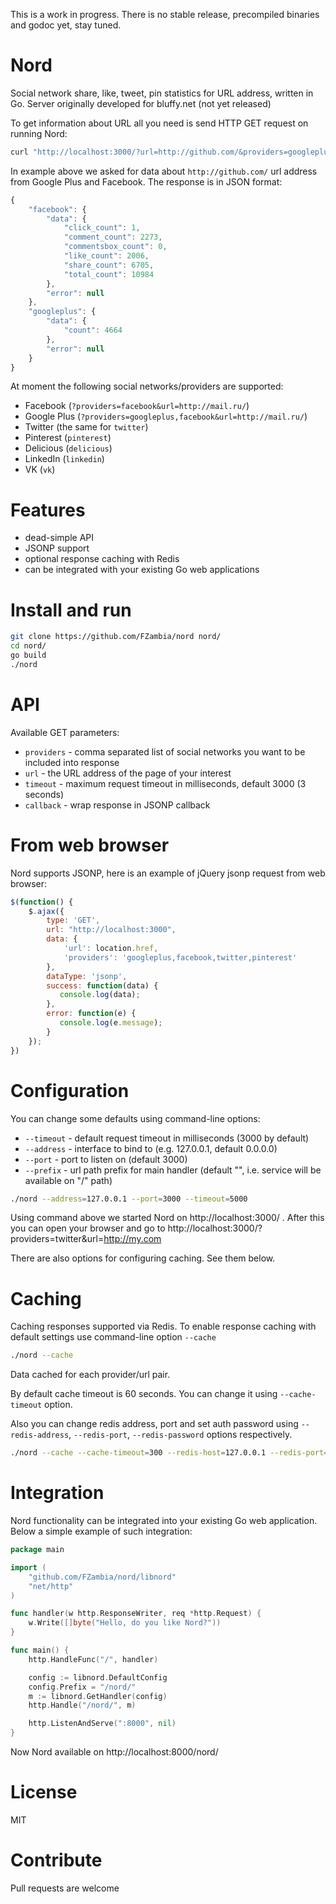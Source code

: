 This is a work in progress. There is no stable release, precompiled binaries and godoc yet, stay tuned.

Nord
====

Social network share, like, tweet, pin statistics for URL address, written in Go. Server originally developed for bluffy.net (not yet released)

To get information about URL all you need is send HTTP GET request on running Nord:

```bash
curl "http://localhost:3000/?url=http://github.com/&providers=googleplus,facebook"
```

In example above we asked for data about `http://github.com/` url address from Google Plus and Facebook. The response is in JSON format:

```javascript
{
    "facebook": {
        "data": {
            "click_count": 1, 
            "comment_count": 2273, 
            "commentsbox_count": 0, 
            "like_count": 2006, 
            "share_count": 6705, 
            "total_count": 10984
        }, 
        "error": null
    }, 
    "googleplus": {
        "data": {
            "count": 4664
        }, 
        "error": null
    }
}
```


At moment the following social networks/providers are supported:

* Facebook (`?providers=facebook&url=http://mail.ru/`)
* Google Plus (`?providers=googleplus,facebook&url=http://mail.ru/`)
* Twitter (the same for `twitter`)
* Pinterest (`pinterest`)
* Delicious (`delicious`)
* LinkedIn (`linkedin`)
* VK (`vk`)


Features
========

* dead-simple API
* JSONP support
* optional response caching with Redis
* can be integrated with your existing Go web applications


Install and run
===============

```bash
git clone https://github.com/FZambia/nord nord/
cd nord/
go build
./nord
```

API
===

Available GET parameters:

* `providers` - comma separated list of social networks you want to be included into response
* `url` - the URL address of the page of your interest
* `timeout` - maximum request timeout in milliseconds, default 3000 (3 seconds)
* `callback` - wrap response in JSONP callback


From web browser
================

Nord supports JSONP, here is an example of jQuery jsonp request from web browser:

```javascript
$(function() {
    $.ajax({
        type: 'GET',
        url: "http://localhost:3000",
        data: {
            'url': location.href,
            'providers': 'googleplus,facebook,twitter,pinterest'
        },
        dataType: 'jsonp',
        success: function(data) {
           console.log(data);
        },
        error: function(e) {
           console.log(e.message);
        }
    });    
})
```

Configuration
=============

You can change some defaults using command-line options:

* ``--timeout`` - default request timeout in milliseconds (3000 by default)
* ``--address`` - interface to bind to (e.g. 127.0.0.1, default 0.0.0.0)
* ``--port`` - port to listen on (default 3000)
* ``--prefix`` - url path prefix for main handler (default "", i.e. service will be available on "/" path)

```bash
./nord --address=127.0.0.1 --port=3000 --timeout=5000
```

Using command above we started Nord on http://localhost:3000/ . After this you can open your browser and go to http://localhost:3000/?providers=twitter&url=http://my.com

There are also options for configuring caching. See them below.

Caching
=======

Caching responses supported via Redis. To enable response caching with default settings use command-line option ``--cache``

```bash
./nord --cache
```

Data cached for each provider/url pair.

By default cache timeout is 60 seconds. You can change it using ``--cache-timeout`` option.

Also you can change redis address, port and set auth password using ``--redis-address``, ``--redis-port``, ``--redis-password`` options respectively.

```bash
./nord --cache --cache-timeout=300 --redis-host=127.0.0.1 --redis-port=6379 --redis-password="pass"
```


Integration
===========

Nord functionality can be integrated into your existing Go web application. Below a simple example of such integration:

```go
package main

import (
    "github.com/FZambia/nord/libnord"
    "net/http"
)

func handler(w http.ResponseWriter, req *http.Request) {
    w.Write([]byte("Hello, do you like Nord?"))
}

func main() {
    http.HandleFunc("/", handler)

    config := libnord.DefaultConfig
    config.Prefix = "/nord/"
    m := libnord.GetHandler(config)
    http.Handle("/nord/", m)

    http.ListenAndServe(":8000", nil)
}
```

Now Nord available on http://localhost:8000/nord/

License
=======

MIT


Contribute
==========

Pull requests are welcome

